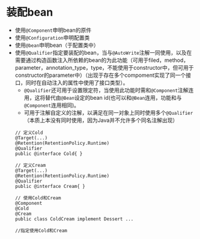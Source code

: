 # 装配bean
- 使用`@Component`申明bean的原件
- 使用`@Configuration`申明配置类
- 使用`@bean`申明bean（于配置类中）
- 使用`@Qualifier`指定要装配的bean，当与`@AutoWrite`注解一同使用，以及在需要通过构造函数注入所依赖的bean的为此功能（可用于filed，method，parameter，annotation_type，type，不能使用于constructor中，但可用于constructor的parameter中）（出现于存在多个compoment实现了同一个接口，同时在自动注入的属性中使用了接口类型）。
	- `@Qualifier`还可用于设置限定符，当使用此功能时需和`@Component`注解连用，这将替代由`@Bean`设定的bean id(也可以和`@Bean`连用，功能和与`@Component`连用相同)。
	- 可用于注解自定义的注解，以满足在同一对象上同时使用多个`@Qualifier`（本质上本没有同时使用，因为Java并不允许多个同名注解出现）
	```
	// 定义Cold
	@Target(...)
	@Retention(RetentionPolicy.Runtime)
	@Qualifier
	public @interface Cold{ }

	// 定义Cream
	@Target(...)
	@Retention(RetentionPolicy.Runtime)
	@Qualifier
	public @interface Cream{ }

	// 使用Cold和Cream
	@Component
	@Cold
	@Cream
	public class ColdCream implement Dessert ...

	//指定使用Cold和Cream

	```